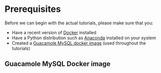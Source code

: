 # Prerequisites
Before we can begin with the actual tutorials, please make sure that you:
* Have a recent version of [Docker](https://www.docker.com/) installed
* Have a Python distribution such as [Anaconda](https://www.continuum.io/downloads) installed on your system
* Created a [Guacamole MySQL docker image](#Guacamole-MySQL-Docker-image) (used throughout the tutorials)

## Guacamole MySQL Docker image


